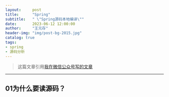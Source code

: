 ```yaml
---
layout:     post
title:      "Spring"
subtitle:   " \"Spring源码本地编译\""
date:       2023-06-12 12:00:00
author:     "王元存"
header-img: "img/post-bg-2015.jpg"
catalog: true
tags:
- spring
- 源码分析
---
```


> 这篇文章引用[我在微信公众号写的文章](https://mp.weixin.qq.com/s?__biz=MzU3NDQ0ODEzNQ==&mid=2247483898&idx=1&sn=16f2106e54773289fb717bc7f4dfc638&chksm=fd337692ca44ff846f7a024709e50443228c643baccc439025a1baf177a59addf39a52359887#rd)

---

01为什么要读源码？
------

